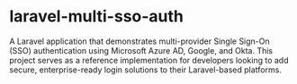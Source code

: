 # laravel-multi-sso-auth
A Laravel application that demonstrates multi-provider Single Sign-On (SSO) authentication using Microsoft Azure AD, Google, and Okta. This project serves as a reference implementation for developers looking to add secure, enterprise-ready login solutions to their Laravel-based platforms.
